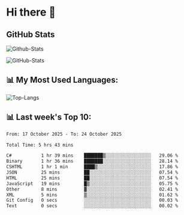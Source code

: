 # Hi there 👋

## GitHub Stats
![Github-Stats](https://github-readme-stats-sigma-five.vercel.app/api?username=ltorson&show_icons=true&theme=radical&count_private=true&show=reviews,discussions_started,discussions_answered,prs_merged,prs_merged_percentage)

![GitHub-Stats](https://github-readme-stats.vercel.app/api/wakatime?username=LeeTorson&theme=synthwave&size_weight=0.5&count_weight=0.5&title_color=36F9F6&langs_count=10&count_private=true)

## 📊 My Most Used Languages:
![Top-Langs](https://github-readme-stats-sigma-five.vercel.app/api/top-langs/?username=LTorson&layout=compact&langs_count=10)


## 📊 Last week's Top 10:
<!--START_SECTION:waka-->

```txt
From: 17 October 2025 - To: 24 October 2025

Total Time: 5 hrs 43 mins

C#           1 hr 39 mins    ███████▒░░░░░░░░░░░░░░░░░   29.06 %
Binary       1 hr 36 mins    ███████░░░░░░░░░░░░░░░░░░   28.14 %
CSHTML       1 hr 1 min      ████▒░░░░░░░░░░░░░░░░░░░░   17.86 %
JSON         25 mins         ██░░░░░░░░░░░░░░░░░░░░░░░   07.54 %
HTML         25 mins         ██░░░░░░░░░░░░░░░░░░░░░░░   07.54 %
JavaScript   19 mins         █▒░░░░░░░░░░░░░░░░░░░░░░░   05.75 %
Other        8 mins          ▓░░░░░░░░░░░░░░░░░░░░░░░░   02.41 %
XML          5 mins          ▒░░░░░░░░░░░░░░░░░░░░░░░░   01.62 %
Git Config   0 secs          ░░░░░░░░░░░░░░░░░░░░░░░░░   00.03 %
Text         0 secs          ░░░░░░░░░░░░░░░░░░░░░░░░░   00.02 %
```

<!--END_SECTION:waka-->
